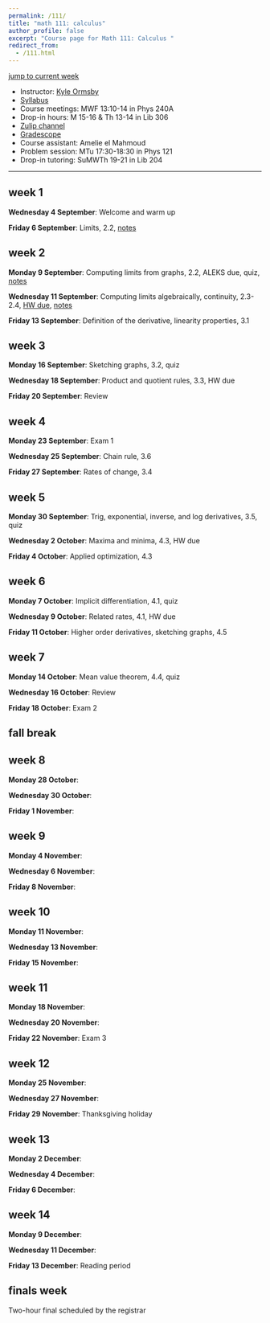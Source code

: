 ```yaml
---
permalink: /111/
title: "math 111: calculus"
author_profile: false
excerpt: "Course page for Math 111: Calculus "
redirect_from: 
  - /111.html
---
```


[jump to current week](#week-1)  

  - Instructor: [Kyle Ormsby](kyleormsby.github.io)
  - [Syllabus](/files/111/111F06_syllabus.pdf)
  - Course meetings: MWF 13:10-14 in Phys 240A
  - Drop-in hours: M 15-16 & Th 13-14 in Lib 306
  - [Zulip channel](https://math111f06-2024.zulipchat.com/)
  - [Gradescope](https://www.gradescope.com/courses/851194)
  - Course assistant: Amelie el Mahmoud
  - Problem session: MTu 17:30-18:30 in Phys 121
  - Drop-in tutoring: SuMWTh 19-21 in Lib 204

---

## week 1

**Wednesday 4 September**: Welcome and warm up

**Friday 6 September**: Limits, 2.2, [notes](/files/111/lectures/week01.friday.pdf)

## week 2

**Monday 9 September**: Computing limits from graphs, 2.2, ALEKS due, quiz, [notes](/files/111/lectures/week02.monday.pdf)

**Wednesday 11 September**: Computing limits algebraically, continuity, 2.3-2.4, [HW due](/files/111/hw/week02.pdf), [notes](/files/111/lectures/week02.wednesday.pdf)

**Friday 13 September**: Definition of the derivative, linearity properties, 3.1

## week 3

**Monday 16 September**: Sketching graphs, 3.2, quiz

**Wednesday 18 September**: Product and quotient rules, 3.3, HW due

**Friday 20 September**: Review

## week 4

**Monday 23 September**: Exam 1

**Wednesday 25 September**: Chain rule, 3.6

**Friday 27 September**: Rates of change, 3.4

## week 5

**Monday 30 September**: Trig, exponential, inverse, and log derivatives, 3.5, quiz

**Wednesday 2 October**: Maxima and minima, 4.3, HW due

**Friday 4 October**: Applied optimization, 4.3

## week 6

**Monday 7 October**: Implicit differentiation, 4.1, quiz

**Wednesday 9 October**: Related rates, 4.1, HW due

**Friday 11 October**: Higher order derivatives, sketching graphs, 4.5

## week 7

**Monday 14 October**: Mean value theorem, 4.4, quiz

**Wednesday 16 October**: Review

**Friday 18 October**: Exam 2

## fall break

## week 8

**Monday 28 October**:

**Wednesday 30 October**:

**Friday 1 November**:

## week 9

**Monday 4 November**:

**Wednesday 6 November**:

**Friday 8 November**:

## week 10

**Monday 11 November**:

**Wednesday 13 November**:

**Friday 15 November**:

## week 11

**Monday 18 November**:

**Wednesday 20 November**:

**Friday 22 November**: Exam 3

## week 12

**Monday 25 November**:

**Wednesday 27 November**:

**Friday 29 November**: Thanksgiving holiday

## week 13

**Monday 2 December**:

**Wednesday 4 December**:

**Friday 6 December**:

## week 14

**Monday 9 December**:

**Wednesday 11 December**:

**Friday 13 December**: Reading period

## finals week

Two-hour final scheduled by the registrar